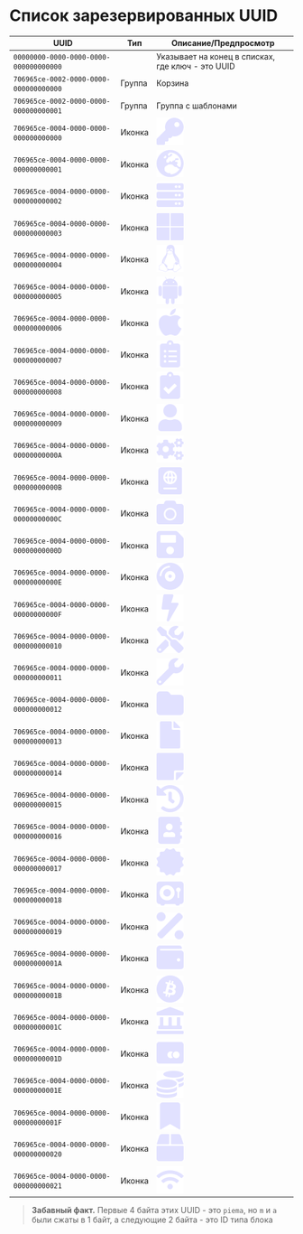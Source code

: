 # Список зарезервированных UUID
UUID                                   | Тип    | Описание/Предпросмотр
-------------------------------------- | ------ | ------------------------------------------------------------
`00000000-0000-0000-0000-000000000000` |        | Указывает на конец в списках, где ключ - это UUID
`706965ce-0002-0000-0000-000000000000` | Группа | Корзина
`706965ce-0002-0000-0000-000000000001` | Группа | Группа с шаблонами
`706965ce-0004-0000-0000-000000000000` | Иконка | ![key](/assets/icons/groups/key.svg)
`706965ce-0004-0000-0000-000000000001` | Иконка | ![world](/assets/icons/groups/world.svg)
`706965ce-0004-0000-0000-000000000002` | Иконка | ![server](/assets/icons/groups/server.svg)
`706965ce-0004-0000-0000-000000000003` | Иконка | ![windows](/assets/icons/groups/windows.svg)
`706965ce-0004-0000-0000-000000000004` | Иконка | ![linux](/assets/icons/groups/linux.svg)
`706965ce-0004-0000-0000-000000000005` | Иконка | ![android](/assets/icons/groups/android.svg)
`706965ce-0004-0000-0000-000000000006` | Иконка | ![apple](/assets/icons/groups/apple.svg)
`706965ce-0004-0000-0000-000000000007` | Иконка | ![clipboard-list](/assets/icons/groups/clipboard-list.svg)
`706965ce-0004-0000-0000-000000000008` | Иконка | ![clipboard-check](/assets/icons/groups/clipboard-check.svg)
`706965ce-0004-0000-0000-000000000009` | Иконка | ![user](/assets/icons/groups/user.svg)
`706965ce-0004-0000-0000-00000000000A` | Иконка | ![cogs](/assets/icons/groups/cogs.svg)
`706965ce-0004-0000-0000-00000000000B` | Иконка | ![passport](/assets/icons/groups/passport.svg)
`706965ce-0004-0000-0000-00000000000C` | Иконка | ![camera](/assets/icons/groups/camera.svg)
`706965ce-0004-0000-0000-00000000000D` | Иконка | ![floppy](/assets/icons/groups/floppy.svg)
`706965ce-0004-0000-0000-00000000000E` | Иконка | ![compact-disc](/assets/icons/groups/compact-disc.svg)
`706965ce-0004-0000-0000-00000000000F` | Иконка | ![bolt](/assets/icons/groups/bolt.svg)
`706965ce-0004-0000-0000-000000000010` | Иконка | ![tools](/assets/icons/groups/tools.svg)
`706965ce-0004-0000-0000-000000000011` | Иконка | ![wrench](/assets/icons/groups/wrench.svg)
`706965ce-0004-0000-0000-000000000012` | Иконка | ![folder](/assets/icons/groups/folder.svg)
`706965ce-0004-0000-0000-000000000013` | Иконка | ![file](/assets/icons/groups/file.svg)
`706965ce-0004-0000-0000-000000000014` | Иконка | ![note](/assets/icons/groups/note.svg)
`706965ce-0004-0000-0000-000000000015` | Иконка | ![history](/assets/icons/groups/history.svg)
`706965ce-0004-0000-0000-000000000016` | Иконка | ![address-book](/assets/icons/groups/address-book.svg)
`706965ce-0004-0000-0000-000000000017` | Иконка | ![certification](/assets/icons/groups/certification.svg)
`706965ce-0004-0000-0000-000000000018` | Иконка | ![vault](/assets/icons/groups/vault.svg)
`706965ce-0004-0000-0000-000000000019` | Иконка | ![percentage](/assets/icons/groups/percentage.svg)
`706965ce-0004-0000-0000-00000000001A` | Иконка | ![wallet](/assets/icons/groups/wallet.svg)
`706965ce-0004-0000-0000-00000000001B` | Иконка | ![bitcoin](/assets/icons/groups/bitcoin.svg)
`706965ce-0004-0000-0000-00000000001C` | Иконка | ![landmark](/assets/icons/groups/landmark.svg)
`706965ce-0004-0000-0000-00000000001D` | Иконка | ![credit-card](/assets/icons/groups/credit-card.svg)
`706965ce-0004-0000-0000-00000000001E` | Иконка | ![coins](/assets/icons/groups/coins.svg)
`706965ce-0004-0000-0000-00000000001F` | Иконка | ![bookmark](/assets/icons/groups/bookmark.svg)
`706965ce-0004-0000-0000-000000000020` | Иконка | ![box](/assets/icons/groups/box.svg)
`706965ce-0004-0000-0000-000000000021` | Иконка | ![wifi](/assets/icons/groups/wifi.svg)

> **Забавный факт.** Первые 4 байта этих UUID - это `piema`, но `m` и `a` были сжаты в 1 байт, а следующие 2 байта - это ID типа блока
